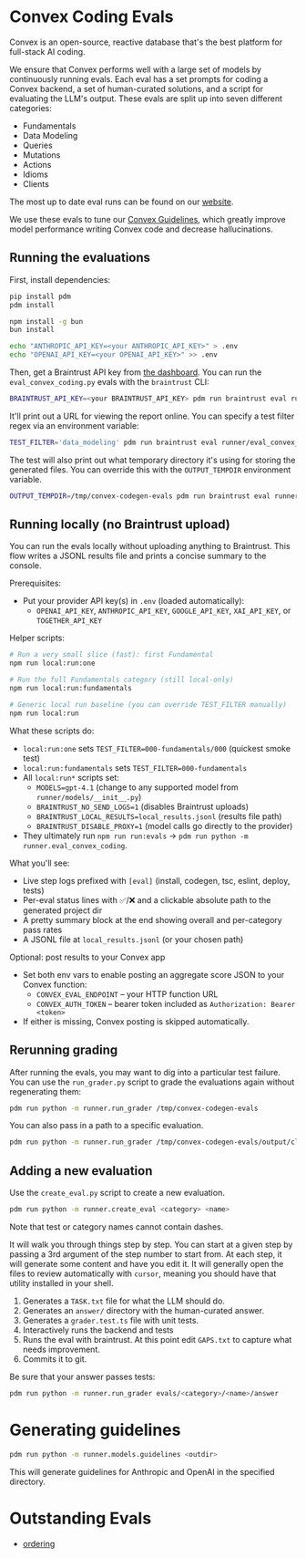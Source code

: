 # Convex Coding Evals

Convex is an open-source, reactive database that's the best platform for full-stack AI coding.

We ensure that Convex performs well with a large set of models by continuously running evals. Each eval has a set prompts for coding a Convex backend, a set of human-curated solutions, and a script for evaluating the LLM's output. These evals are split up into seven different categories:

- Fundamentals
- Data Modeling
- Queries
- Mutations
- Actions
- Idioms
- Clients

The most up to date eval runs can be found on our [website](https://convex.dev/llm-leaderboard).

We use these evals to tune our [Convex Guidelines](https://docs.convex.dev/ai/), which greatly improve model performance writing Convex code and decrease hallucinations.

## Running the evaluations

First, install dependencies:

```bash
pip install pdm
pdm install

npm install -g bun
bun install

echo "ANTHROPIC_API_KEY=<your ANTHROPIC_API_KEY>" > .env
echo "OPENAI_API_KEY=<your OPENAI_API_KEY>" >> .env
```

Then, get a Braintrust API key from [the dashboard](https://www.braintrust.dev/app/Convex/settings/api-keys).
You can run the `eval_convex_coding.py` evals with the `braintrust` CLI:

```bash
BRAINTRUST_API_KEY=<your BRAINTRUST_API_KEY> pdm run braintrust eval runner/eval_convex_coding.py
```

It'll print out a URL for viewing the report online. You can specify a test filter regex via an environment variable:

```bash
TEST_FILTER='data_modeling' pdm run braintrust eval runner/eval_convex_coding.py
```

The test will also print out what temporary directory it's using for storing the generated files. You can override this
with the `OUTPUT_TEMPDIR` environment variable.

```bash
OUTPUT_TEMPDIR=/tmp/convex-codegen-evals pdm run braintrust eval runner/eval_convex_coding.py
```

## Running locally (no Braintrust upload)

You can run the evals locally without uploading anything to Braintrust. This flow writes a JSONL results file and prints a concise summary to the console.

Prerequisites:

- Put your provider API key(s) in `.env` (loaded automatically):
  - `OPENAI_API_KEY`, `ANTHROPIC_API_KEY`, `GOOGLE_API_KEY`, `XAI_API_KEY`, or `TOGETHER_API_KEY`

Helper scripts:

```bash
# Run a very small slice (fast): first Fundamental
npm run local:run:one

# Run the full Fundamentals category (still local-only)
npm run local:run:fundamentals

# Generic local run baseline (you can override TEST_FILTER manually)
npm run local:run
```

What these scripts do:

- `local:run:one` sets `TEST_FILTER=000-fundamentals/000` (quickest smoke test)
- `local:run:fundamentals` sets `TEST_FILTER=000-fundamentals`
- All `local:run*` scripts set:
  - `MODELS=gpt-4.1` (change to any supported model from `runner/models/__init__.py`)
  - `BRAINTRUST_NO_SEND_LOGS=1` (disables Braintrust uploads)
  - `BRAINTRUST_LOCAL_RESULTS=local_results.jsonl` (results file path)
  - `BRAINTRUST_DISABLE_PROXY=1` (model calls go directly to the provider)
- They ultimately run `npm run run:evals` → `pdm run python -m runner.eval_convex_coding`.

What you'll see:

- Live step logs prefixed with `[eval]` (install, codegen, tsc, eslint, deploy, tests)
- Per-eval status lines with ✅/❌ and a clickable absolute path to the generated project dir
- A pretty summary block at the end showing overall and per-category pass rates
- A JSONL file at `local_results.jsonl` (or your chosen path)

Optional: post results to your Convex app

- Set both env vars to enable posting an aggregate score JSON to your Convex function:
  - `CONVEX_EVAL_ENDPOINT` – your HTTP function URL
  - `CONVEX_AUTH_TOKEN` – bearer token included as `Authorization: Bearer <token>`
- If either is missing, Convex posting is skipped automatically.

## Rerunning grading

After running the evals, you may want to dig into a particular test failure. You can use the `run_grader.py` script to grade the evaluations again without regenerating them:

```bash
pdm run python -m runner.run_grader /tmp/convex-codegen-evals
```

You can also pass in a path to a specific evaluation.

```bash
pdm run python -m runner.run_grader /tmp/convex-codegen-evals/output/claude-3-5-sonnet-latest/000-fundamentals/000-http_actions_file_storage
```

## Adding a new evaluation

Use the `create_eval.py` script to create a new evaluation.

```bash
pdm run python -m runner.create_eval <category> <name>
```

Note that test or category names cannot contain dashes.

It will walk you through things step by step. You can start at a given step by passing a 3rd argument of the step number to start from.
At each step, it will generate some content and have you edit it.
It will generally open the files to review automatically with `cursor`,
meaning you should have that utility installed in your shell.

1. Generates a `TASK.txt` file for what the LLM should do.
2. Generates an `answer/` directory with the human-curated answer.
3. Generates a `grader.test.ts` file with unit tests.
4. Interactively runs the backend and tests
5. Runs the eval with braintrust. At this point edit `GAPS.txt` to capture what needs improvement.
6. Commits it to git.

Be sure that your answer passes tests:

```bash
pdm run python -m runner.run_grader evals/<category>/<name>/answer
```

# Generating guidelines

```bash
pdm run python -m runner.models.guidelines <outdir>
```

This will generate guidelines for Anthropic and OpenAI in the specified directory.

# Outstanding Evals

- [ordering](https://docs.convex.dev/database/reading-data#ordering)
